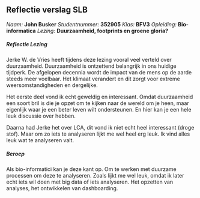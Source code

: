 ## Reflectie verslag SLB

*Naam:* **John Busker**
*Studentnummer:* **352905**
*Klas:* **BFV3**
*Opleiding:* **Bio-informatica**
*Lezing:* **Duurzaamheid, footprints en groene gloria?**

##### Reflectie Lezing
Jerke W. de Vries heeft tijdens deze lezing vooral veel verteld over duurzaamheid. Duurzaamheid is ontzettend belangrijk in ons huidige tijdperk. De afgelopen decennia wordt de impact van de mens op de aarde steeds meer voelbaar. Het klimaat verandert en dit zorgt voor extreme weersomstandigheden en dergelijke.

Het eerste deel vond ik echt geweldig en interessant. Omdat duurzaamheid een soort bril is die je opzet om te kijken naar de wereld om je heen, maar eigenlijk waar je een beter leven wilt ondersteunen. En hier kan je een hele leuk discussie over hebben.

Daarna had Jerke het over LCA, dit vond ik niet echt heel interessant (droge stof). Maar om zo iets te analyseren lijkt me wel heel erg leuk. Ik vind alles leuk wat te analyseren valt.

##### Beroep
Als bio-informatici kan je deze kant op. Om te werken met duurzame processen om deze te analyseren. Zoals lijkt me wel leuk, omdat ik later echt iets wil doen met big data of iets analyseren. Het opzetten van analyses, het ontwikkelen van dashboarding.
